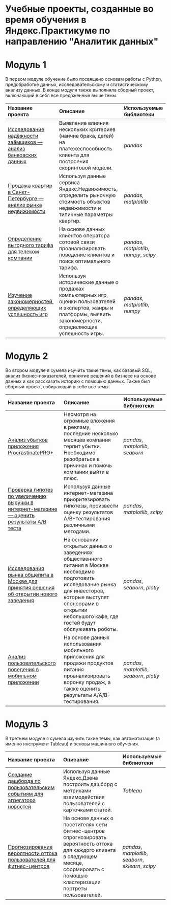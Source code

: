 # Учебные проекты, созданные во время обучения в Яндекс.Практикуме по направлению "Аналитик данных"

# Модуль 1 

В первом модуле обучение было посвящено основам работы с Python, предобработке данных, исследовательскому и статистическому анализу данных. В конце модуля также выполняла сборный проект, включающий в себя все предоженные выше темы.

| Название проекта | Описание | Используемые библиотеки | 
| :---------------------- | :---------------------- | :---------------------- |
| [Исследование надёжности заёмщиков — анализ банковских данных](https://github.com/litvinovakk/learning_projects/tree/main/Project%201.1) | Выявление влияния нескольких критериев (наичие брака, детей) на платежеспособность клиента для построения скоринговой модели. | *pandas* |
| [Продажа квартир в Санкт-Петербурге — анализ рынка недвижимости](https://github.com/litvinovakk/learning_projects/tree/main/Project%201.2) | Используя данные сервиса Яндекс.Недвижимость, определить рыночную стоимость объектов недвижимости и типичные параметры квартир. | *pandas*, *matplotlib* |
| [Определение выгодного тарифа для телеком компании](https://github.com/litvinovakk/learning_projects/tree/main/Project%201.3) | На основе данных клиентов оператора сотовой связи проанализировать поведение клиентов и поиск оптимального тарифа. | *pandas*, *matplotlib*, *numpy*, *scipy* |
| [Изучение закономерностей, определяющих успешность игр](https://github.com/litvinovakk/learning_projects/tree/main/Main%20project%201) | Используя исторические данные о продажах компьютерных игр, оценки пользователей и экспертов, жанры и платформы, выявить закономерности, определяющие успешность игры. | *pandas*, *matplotlib*, *numpy* |

# Модуль 2

Во втором модуле я сумела изучить такие темы, как базовый SQL, анализ бизнес-показателей, принятие решений в бизнесе на основе данных и как рассказать историю с помощью данных. Также был сборный проект, собирающий в себе все темы.

| Название проекта | Описание | Используемые библиотеки | 
| :---------------------- | :---------------------- | :---------------------- |
| [Анализ убытков приложения ProcrastinatePRO+](https://github.com/litvinovakk/learning_projects/tree/main/Project%202.1) | Несмотря на огромные вложения в рекламу, последние несколько месяцев компания терпит убытки. Необходимо разобраться в причинах и помочь компании выйти в плюс. | *pandas*, *matplotlib*, *seaborn* |
| [Проверка гипотез по увеличению выручки в интернет-магазине — оценить результаты A/B теста](https://github.com/litvinovakk/learning_projects/tree/main/Project%202.2) | Используя данные интернет-магазина приоритезировать гипотезы, произвести оценку результатов A/B-тестирования различными методами. | *pandas*, *matplotlib*, *scipy* |
| [Исследования рынка общепита в Москве для принятия решения об открытии нового заведения](https://github.com/litvinovakk/learning_projects/tree/main/Project%202.3) | На основании открытых данных о заведениях общественного питания в Москве необходимо подготовить исследование рынка для инвесторов, которые выступят спонсорами в открытии небольшого кафе, где гостей будут обслуживать роботы. | *pandas*, *seaborn*, *plotly* |
| [Анализ пользовательского поведения в мобильном приложении](https://github.com/litvinovakk/learning_projects/tree/main/Main%20project%202) | На основе данных использования мобильного приложения для продажи продуктов питания проанализировать воронку продаж, а также оценить результаты A/A/B-тестирования. | *pandas*, *matplotlib*, *seaborn*, *plotly* |

# Модуль 3

В третьем модуле я сумела изучить такие темы, как автоматизация (а именно инструмент Tableau) и основы машинного обучения.

| Название проекта | Описание | Используемые библиотеки | 
| :---------------------- | :---------------------- | :---------------------- |
| [Создание дашборда по пользовательским событиям для агрегатора новостей](https://github.com/litvinovakk/learning_projects/tree/main/Project%203.1) | Используя данные Яндекс.Дзена построить дашборд с метриками взаимодействия пользователей с карточками статей. | *Tableau* |
| [Прогнозирование вероятности оттока пользователей для фитнес-центров](https://github.com/litvinovakk/learning_projects/tree/main/Project%203.2) | На основе данных о посетителях сети фитнес-центров спрогнозировать вероятность оттока для каждого клиента в следующем месяце, сформировать с помощью кластеризации портреты пользователей. | *pandas*, *matplotlib*, *seaborn*, *sklearn*, *scipy* |

